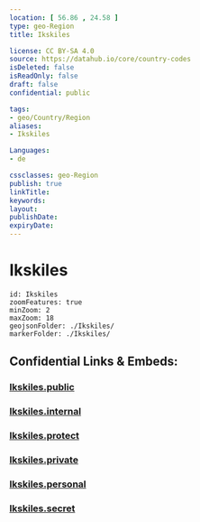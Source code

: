 ```yaml
---
location: [ 56.86 , 24.58 ] 
type: geo-Region
title: Ikskiles

license: CC BY-SA 4.0
source: https://datahub.io/core/country-codes
isDeleted: false
isReadOnly: false
draft: false
confidential: public

tags:
- geo/Country/Region
aliases:
- Ikskiles

Languages:
- de

cssclasses: geo-Region
publish: true
linkTitle: 
keywords: 
layout: 
publishDate: 
expiryDate: 
---
```


# Ikskiles

```leaflet
id: Ikskiles
zoomFeatures: true 
minZoom: 2 
maxZoom: 18
geojsonFolder: ./Ikskiles/
markerFolder: ./Ikskiles/
```


## Confidential Links & Embeds: 

### [Ikskiles.public](/_public/\Earth\Continent\Europe\Europe~North\Latvia\CountiesIkskiles.public.md) 

### [Ikskiles.internal](/_internal/\Earth\Continent\Europe\Europe~North\Latvia\CountiesIkskiles.internal.md) 

### [Ikskiles.protect](/_protect/\Earth\Continent\Europe\Europe~North\Latvia\CountiesIkskiles.protect.md) 

### [Ikskiles.private](/_private/\Earth\Continent\Europe\Europe~North\Latvia\CountiesIkskiles.private.md) 

### [Ikskiles.personal](/_personal/\Earth\Continent\Europe\Europe~North\Latvia\CountiesIkskiles.personal.md) 

### [Ikskiles.secret](/_secret/\Earth\Continent\Europe\Europe~North\Latvia\CountiesIkskiles.secret.md)

